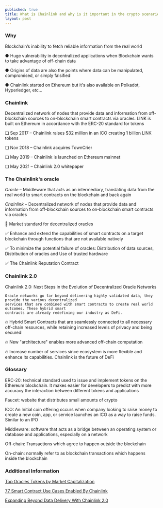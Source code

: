 ```yaml
---
published: true
title: What is Chainlink and why is it important in the crypto scenario?
layout: post
---
```



### Why

Blockchain’s inability to fetch reliable information from the real world

● Huge vulnerability in decentralized applications when Blockchain wants to take advantage of off-chain data

● Origins of data are also the points where data can be manipulated, compromised, or simply falsified

● Chainlink started on Ethereum but it's also available on Polkadot, Hyperledger, etc...

### Chainlink

Decentralized network of nodes that provide data and information from off-blockchain sources to on-blockchain smart contracts via oracles.
LINK is built on Ethereum in accordance with the ERC-20 standard for tokens

❏ Sep 2017 – Chainlink raises $32 million in an ICO creating 1 billion LINK tokens

❏ Nov 2018 – Chainlink acquires TownCrier

❏ May 2019 – Chainlink is launched on Ethereum mainnet

❏ May 2021 – Chainlink 2.0 whitepaper

### The Chainlink's oracle
*Oracle* – Middleware that acts as an intermediary, translating data from the real world to smart contracts on the blockchain and back again

*Chainlink* – Decentralized network of nodes that provide data and information from off-blockchain sources to on-blockchain smart contracts via oracles

🥇 Market standard for decentralized oracles

✅ Enhance and extend the capabilities of smart contracts on a target
blockchain through functions that are not available natively

✅ To minimize the potential failure of oracles: Distribution of data sources,
Distribution of oracles and Use of trusted hardware

✅ The Chainlink Reputation Contract
 
### Chainlink 2.0
	
Chainlink 2.0: Next Steps in the Evolution of Decentralized Oracle Networks

    Oracle networks go far beyond delivering highly validated data, they provide the various decentralized
    services that are combined with smart contracts to create real world outcomes. These hybrid smart
    contracts are already redefining our industry as DeFi.

🔥 Hybrid Smart Contracts that are seamlessly connected to all necessary off-chain resources, while
retaining increased levels of privacy and being secured

🔥 New "architecture" enables more advanced off-chain computation

🔥 Increase number of services since ecosystem is more flexible and enhance its capabilities. Chainlink
is the future of DeFi

### Glossary

ERC-20: technical standard used to issue and implement tokens on the Ethereum blockchain. It makes
easier for developers to predict with more accuracy the interaction between different tokens and
applications

Faucet: website that distributes small amounts of crypto

ICO: An Initial coin offering occurs when company looking to raise money to create a new coin, app, or
service launches an ICO as a way to raise funds. Similar to an IPO

Middleware: software that acts as a bridge between an operating system or database and applications,
especially on a network

Off-chain: Transactions which agree to happen outside the blockchain

On-chain: normally refer to as blockchain transactions which happens inside the blockchain

### Additional Information
[Top Oracles Tokens by Market Capitalization]

[77 Smart Contract Use Cases Enabled By Chainlink]

[Expanding Beyond Data Delivery With Chainlink 2.0]


[Top Oracles Tokens by Market Capitalization]: https://coinmarketcap.com/view/oracles/
[77 Smart Contract Use Cases Enabled By Chainlink]: https://blog.chain.link/44-ways-to-enhance-your-smart-contract-with-chainlink/
[Expanding Beyond Data Delivery With Chainlink 2.0]: https://www.youtube.com/watch?v=yNdS2A676TU
